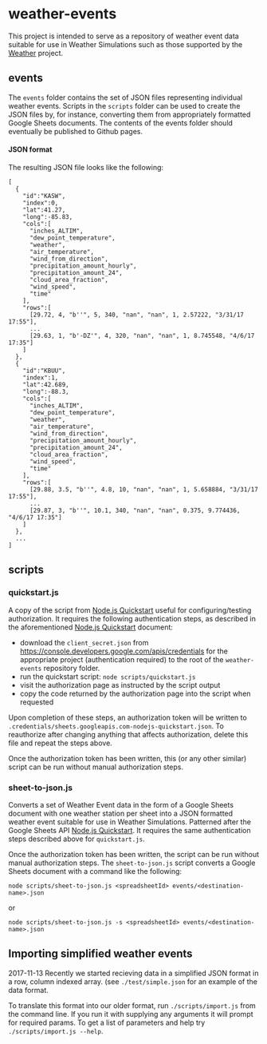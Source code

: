 # weather-events

This project is intended to serve as a repository of weather event data suitable for use in Weather Simulations such as those supported by the [Weather](https://github.com/concord-consortium/fb-weather-demo) project.

## events

The `events` folder contains the set of JSON files representing individual weather events. Scripts in the `scripts` folder can be used to create the JSON files by, for instance, converting them from appropriately formatted Google Sheets documents. The contents of the events folder should eventually be published to Github pages.

#### JSON format

The resulting JSON file looks like the following:
```
[
  {
    "id":"KASW",
    "index":0,
    "lat":41.27,
    "long":-85.83,
    "cols":[
      "inches_ALTIM",
      "dew_point_temperature",
      "weather",
      "air_temperature",
      "wind_from_direction",
      "precipitation_amount_hourly",
      "precipitation_amount_24",
      "cloud_area_fraction",
      "wind_speed",
      "time"
    ],
    "rows":[
      [29.72, 4, "b''", 5, 340, "nan", "nan", 1, 2.57222, "3/31/17 17:55"],
      ...
      [29.63, 1, "b'-DZ'", 4, 320, "nan", "nan", 1, 8.745548, "4/6/17 17:35"]
    ]
  },
  {
    "id":"KBUU",
    "index":1,
    "lat":42.689,
    "long":-88.3,
    "cols":[
      "inches_ALTIM",
      "dew_point_temperature",
      "weather",
      "air_temperature",
      "wind_from_direction",
      "precipitation_amount_hourly",
      "precipitation_amount_24",
      "cloud_area_fraction",
      "wind_speed",
      "time"
    ],
    "rows":[
      [29.88, 3.5, "b''", 4.8, 10, "nan", "nan", 1, 5.658884, "3/31/17 17:55"],
      ...
      [29.87, 3, "b''", 10.1, 340, "nan", "nan", 0.375, 9.774436, "4/6/17 17:35"]
    ]
  },
  ...
]
```

## scripts

### quickstart.js

A copy of the script from [Node.js Quickstart](https://developers.google.com/sheets/api/quickstart/nodejs) useful for configuring/testing authorization. It requires the following authentication steps, as described in the aforementioned [Node.js Quickstart](https://developers.google.com/sheets/api/quickstart/nodejs) document:

* download the `client_secret.json` from https://console.developers.google.com/apis/credentials for the appropriate project (authentication required) to the root of the `weather-events` repository folder.
* run the quickstart script: `node scripts/quickstart.js`
* visit the authorization page as instructed by the script output
* copy the code returned by the authorization page into the script when requested

Upon completion of these steps, an authorization token will be written to `.credentials/sheets.googleapis.com-nodejs-quickstart.json`. To reauthorize after changing anything that affects authorization, delete this file and repeat the steps above.

Once the authorization token has been written, this (or any other similar) script can be run without manual authorization steps.

### sheet-to-json.js

Converts a set of Weather Event data in the form of a Google Sheets document with one weather station per sheet into a JSON formatted weather event suitable for use in Weather Simulations. Patterned after the Google Sheets API [Node.js Quickstart](https://developers.google.com/sheets/api/quickstart/nodejs). It requires the same authentication steps described above for `quickstart.js`.

Once the authorization token has been written, the script can be run without manual authorization steps. The `sheet-to-json.js` script converts a Google Sheets document with a command like the following:
```
node scripts/sheet-to-json.js <spreadsheetId> events/<destination-name>.json
```
or
```
node scripts/sheet-to-json.js -s <spreadsheetId> events/<destination-name>.json
```


## Importing simplified weather events ##
2017-11-13 Recently we started recieving data in a simplified JSON format in a row, column indexed array.
(see `./test/simple.json` for an example of the data format.

To translate this format into our older format, run `./scripts/import.js` from the command line.
If you run it with supplying any arguments it will prompt for required params. To get a list of
parameters and help try `./scripts/import.js --help`.

